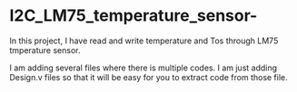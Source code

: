 # I2C_LM75_temperature_sensor-
In this project, I have read and write temperature and Tos through LM75 tmperature sensor. 

I am adding several files where there is multiple codes. I am just adding Design.v files so that it will be easy for you to extract code from those file. 
